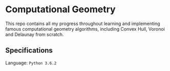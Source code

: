 # Computational Geometry

This repo contains all my progress throughout learning and implementing famous computational geometry algorithms, including Convex Hull, Voronoi and Delaunay from scratch. <br />

## Specifications

Language: `Python 3.6.2`